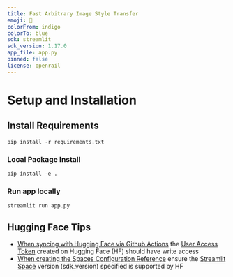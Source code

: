 ```yaml
---
title: Fast Arbitrary Image Style Transfer
emoji: 🎨
colorFrom: indigo
colorTo: blue
sdk: streamlit
sdk_version: 1.17.0
app_file: app.py
pinned: false
license: openrail
---
```


# Setup and Installation
## Install Requirements
```shell
pip install -r requirements.txt
```
### Local Package Install
```shell
pip install -e .
```
### Run app locally
```shell
streamlit run app.py
```


## Hugging Face Tips

- [When syncing with Hugging Face via Github Actions](https://huggingface.co/docs/hub/spaces-github-actions) the [User Access Token](https://huggingface.co/docs/hub/security-tokens) created on Hugging Face (HF) should have write access
- [When creating the Spaces Configuration Reference](https://huggingface.co/docs/hub/spaces-config-reference) ensure the [Streamlit Space](https://huggingface.co/docs/hub/spaces-sdks-streamlit) version (sdk_version) specified is supported by HF